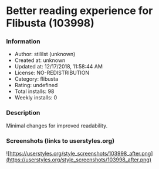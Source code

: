 # Better reading experience for Flibusta (103998)

### Information
- Author: stililst (unknown)
- Created at: unknown
- Updated at: 12/17/2018, 11:58:44 AM
- License: NO-REDISTRIBUTION
- Category: flibusta
- Rating: undefined
- Total installs: 98
- Weekly installs: 0


### Description
Minimal changes for improved readability.


### Screenshots (links to userstyles.org)
![https://userstyles.org/style_screenshots/103998_after.png](https://userstyles.org/style_screenshots/103998_after.png)


